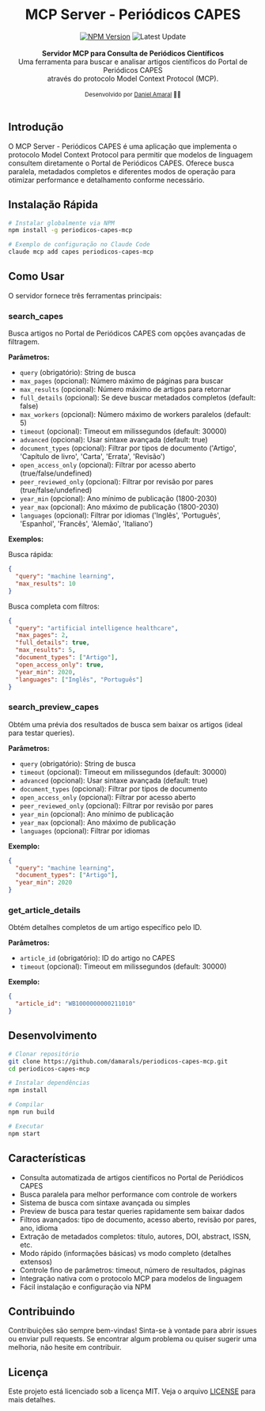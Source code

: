 <div align="center">
<h1>MCP Server - Periódicos CAPES</h1>
    <a href="https://www.npmjs.com/package/periodicos-capes-mcp"><img src="https://img.shields.io/npm/v/periodicos-capes-mcp" alt="NPM Version" /></a>
    <img src="https://img.shields.io/github/last-commit/damarals/periodicos-capes-mcp/main?path=README.md&label=%C3%BAltima%20atualiza%C3%A7%C3%A3o&color=blue" alt="Latest Update" >
</div>
<br />
<div align="center"><strong>Servidor MCP para Consulta de Periódicos Científicos</strong></div>
<div align="center">Uma ferramenta para buscar e analisar artigos científicos do Portal de Periódicos CAPES<br/> através do protocolo Model Context Protocol (MCP).</div>
<br />
<div align="center">
  <sub>Desenvolvido por <a href="https://github.com/damarals">Daniel Amaral</a> 👨‍💻</sub>
</div>
<br />

## Introdução

O MCP Server - Periódicos CAPES é uma aplicação que implementa o protocolo Model Context Protocol para permitir que modelos de linguagem consultem diretamente o Portal de Periódicos CAPES. Oferece busca paralela, metadados completos e diferentes modos de operação para otimizar performance e detalhamento conforme necessário.

## Instalação Rápida

```bash
# Instalar globalmente via NPM
npm install -g periodicos-capes-mcp

# Exemplo de configuração no Claude Code
claude mcp add capes periodicos-capes-mcp
```

## Como Usar

O servidor fornece três ferramentas principais:

### search_capes

Busca artigos no Portal de Periódicos CAPES com opções avançadas de filtragem.

**Parâmetros:**
- `query` (obrigatório): String de busca
- `max_pages` (opcional): Número máximo de páginas para buscar
- `max_results` (opcional): Número máximo de artigos para retornar
- `full_details` (opcional): Se deve buscar metadados completos (default: false)
- `max_workers` (opcional): Número máximo de workers paralelos (default: 5)
- `timeout` (opcional): Timeout em milissegundos (default: 30000)
- `advanced` (opcional): Usar sintaxe avançada (default: true)
- `document_types` (opcional): Filtrar por tipos de documento ('Artigo', 'Capítulo de livro', 'Carta', 'Errata', 'Revisão')
- `open_access_only` (opcional): Filtrar por acesso aberto (true/false/undefined)
- `peer_reviewed_only` (opcional): Filtrar por revisão por pares (true/false/undefined)
- `year_min` (opcional): Ano mínimo de publicação (1800-2030)
- `year_max` (opcional): Ano máximo de publicação (1800-2030)
- `languages` (opcional): Filtrar por idiomas ('Inglês', 'Português', 'Espanhol', 'Francês', 'Alemão', 'Italiano')

**Exemplos:**

Busca rápida:
```json
{
  "query": "machine learning",
  "max_results": 10
}
```

Busca completa com filtros:
```json
{
  "query": "artificial intelligence healthcare",
  "max_pages": 2,
  "full_details": true,
  "max_results": 5,
  "document_types": ["Artigo"],
  "open_access_only": true,
  "year_min": 2020,
  "languages": ["Inglês", "Português"]
}
```

### search_preview_capes

Obtém uma prévia dos resultados de busca sem baixar os artigos (ideal para testar queries).

**Parâmetros:**
- `query` (obrigatório): String de busca
- `timeout` (opcional): Timeout em milissegundos (default: 30000)
- `advanced` (opcional): Usar sintaxe avançada (default: true)
- `document_types` (opcional): Filtrar por tipos de documento
- `open_access_only` (opcional): Filtrar por acesso aberto
- `peer_reviewed_only` (opcional): Filtrar por revisão por pares
- `year_min` (opcional): Ano mínimo de publicação
- `year_max` (opcional): Ano máximo de publicação
- `languages` (opcional): Filtrar por idiomas

**Exemplo:**
```json
{
  "query": "machine learning",
  "document_types": ["Artigo"],
  "year_min": 2020
}
```

### get_article_details

Obtém detalhes completos de um artigo específico pelo ID.

**Parâmetros:**
- `article_id` (obrigatório): ID do artigo no CAPES
- `timeout` (opcional): Timeout em milissegundos (default: 30000)

**Exemplo:**
```json
{
  "article_id": "WB1000000000211010"
}
```

## Desenvolvimento

```bash
# Clonar repositório
git clone https://github.com/damarals/periodicos-capes-mcp.git
cd periodicos-capes-mcp

# Instalar dependências
npm install

# Compilar
npm run build

# Executar
npm start
```

## Características

- Consulta automatizada de artigos científicos no Portal de Periódicos CAPES
- Busca paralela para melhor performance com controle de workers
- Sistema de busca com sintaxe avançada ou simples
- Preview de busca para testar queries rapidamente sem baixar dados
- Filtros avançados: tipo de documento, acesso aberto, revisão por pares, ano, idioma
- Extração de metadados completos: título, autores, DOI, abstract, ISSN, etc.
- Modo rápido (informações básicas) vs modo completo (detalhes extensos)
- Controle fino de parâmetros: timeout, número de resultados, páginas
- Integração nativa com o protocolo MCP para modelos de linguagem
- Fácil instalação e configuração via NPM

## Contribuindo

Contribuições são sempre bem-vindas! Sinta-se à vontade para abrir issues ou enviar pull requests. Se encontrar algum problema ou quiser sugerir uma melhoria, não hesite em contribuir.

## Licença

Este projeto está licenciado sob a licença MIT. Veja o arquivo [LICENSE](LICENSE) para mais detalhes.
